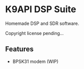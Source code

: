 # K9API DSP Suite

Homemade DSP and SDR software.

Copyright license pending...

## Features

- BPSK31 modem (WIP)
